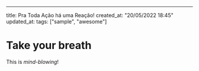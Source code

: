 ---
title: Pra Toda Ação há uma Reação!
created_at: "20/05/2022 18:45"
updated_at:
tags: ["sample", "awesome"]

# Take your breath

This is *mind-blowing*!
